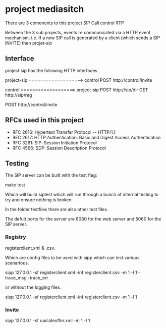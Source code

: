 # project mediasitch

There are 3 comonents to this project
SIP
Call control
RTP

Between the 3 sub projects, events re communicated via a HTTP event mechanism. i.e.
If a new SIP call is generated by a client (which sends a SIP INVITE) then 
projet-sip

## Interface

project sip has the following HTTP interfaces

project-sip ===================> control
POST http://control/invite



control ===================> project-sip
POST http://sip/dir
GET http://sip/reg

POST http://control/invite


## RFCs used in this project

* RFC 2616: Hypertext Transfer Protocol -- HTTP/1.1
* RFC 2617: HTTP Authentication: Basic and Digest Access Authentication
* RFC 3261: SIP: Session Initiation Protocol
* RFC 4566: SDP: Session Description Protocol

## Testing

The SIP server can be built with the test flag:

make test

Which will build siptest which will run through a bunch of internal testing
to try and ensure nothing is broken.

In the folder testfiles there are also other test files.

The defult ports for the server are 8080 for the web server and 5060 for the SIP server.

### Registry

registerclient.xml & .csv.

Which are config files to be used with sipp which can test various
scenarious.

sipp 127.0.0.1 -sf registerclient.xml -inf registerclient.csv -m 1 -l 1 -trace_msg -trace_err

or without the logging files.

sipp 127.0.0.1 -sf registerclient.xml -inf registerclient.csv -m 1 -l 1

### Invite

sipp 127.0.0.1 -sf uaclateoffer.xml -m 1 -l 1